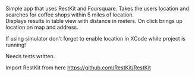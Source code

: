 Simple app that uses RestKit and Foursquare.  Takes the users location and searches for coffee shops within 5 miles of location.  
Displays results in table view with distance in meters.  On click brings up location on map and address.

If using simulator don't forget to enable location in XCode while project is running!

Needs tests written.

Import RestKit from here https://github.com/RestKit/RestKit